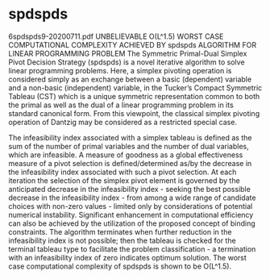 # spdspds
6spdspds9-20200711.pdf 
UNBELIEVABLE O(L^1.5) WORST CASE COMPUTATIONAL COMPLEXITY ACHIEVED BY spdspds ALGORITHM FOR LINEAR PROGRAMMING PROBLEM
The Symmetric Primal-Dual Simplex Pivot Decision Strategy (spdspds) is a novel iterative algorithm to solve linear programming problems. 
Here, a simplex pivoting operation is considered simply as an exchange between a basic (dependent) variable and a non-basic (independent) variable, 
in the Tucker’s Compact Symmetric Tableau (CST) which is a unique symmetric representation common to both the primal as well as the dual of a 
linear programming problem in its standard canonical form. 
From this viewpoint, the classical simplex pivoting operation of Dantzig may be considered as a restricted special case.

The infeasibility index associated with a simplex tableau is defined as the sum of the number of primal variables and the number of dual variables, 
which are infeasible. A measure of goodness as a global effectiveness measure of a pivot selection is defined/determined as/by 
the decrease in the infeasibility index associated with such a pivot selection. 
At each iteration the selection of the simplex pivot element is governed by the anticipated decrease in the infeasibility index - 
seeking the best possible decrease in the infeasibility index - from among a wide range of candidate choices with non-zero values - 
limited only by considerations of potential numerical instability. Significant enhancement in computational efficiency can also be achieved by 
the utilization of the proposed concept of binding constraints. 
The algorithm terminates when further reduction in the infeasibility index is not possible; 
then the tableau is checked for the terminal tableau type to facilitate the problem classification - 
a termination with an infeasibility index of zero indicates optimum solution. 
The worst case computational complexity of spdspds is shown to be O(L^1.5).
